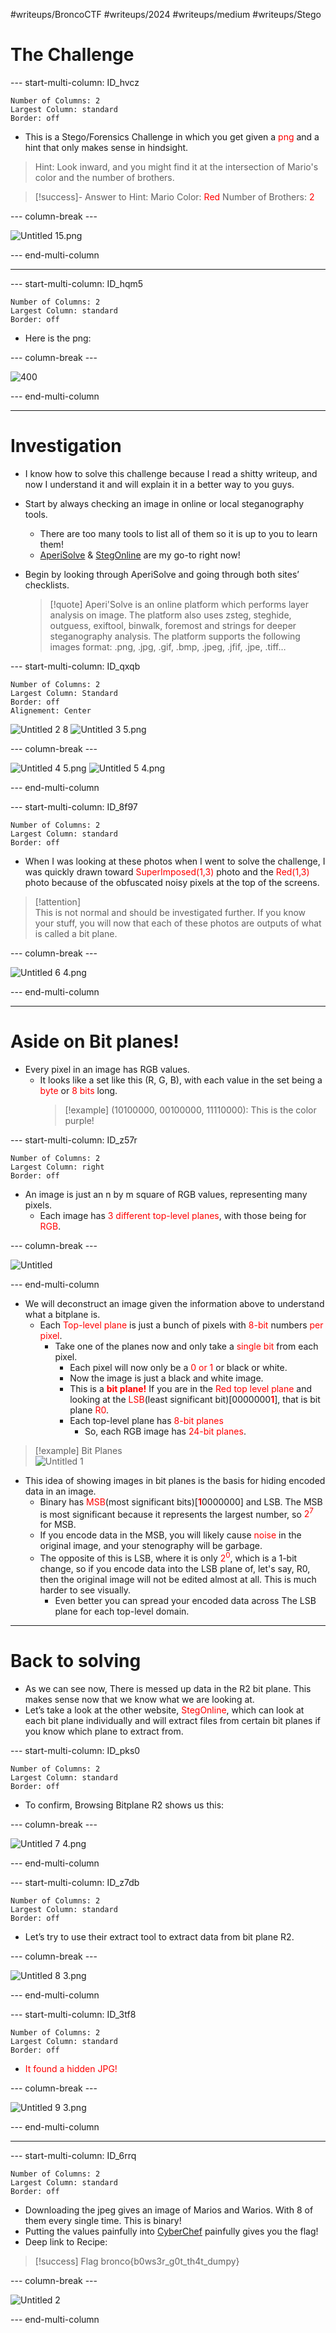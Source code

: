 #writeups/BroncoCTF #writeups/2024 #writeups/medium #writeups/Stego
# The Challenge

--- start-multi-column: ID_hvcz

```column-settings
Number of Columns: 2
Largest Column: standard
Border: off
```

* This is a Stego/Forensics Challenge in which you get given a <font color="#ff0000">png </font>and a hint that only makes sense in hindsight.
> Hint: Look inward, and you might find it at the intersection of Mario's color and the number of brothers.

> [!success]- Answer to Hint:
>Mario Color: <font color="#ff0000">Red</font>
>Number of Brothers: <font color="#ff0000">2</font>

--- column-break ---

![Untitled 15.png](attachments/Untitled%2015.png)

--- end-multi-column

---

--- start-multi-column: ID_hqm5
```column-settings
Number of Columns: 2
Largest Column: standard
Border: off
```

- Here is the png:

--- column-break ---

![400](attachments/Untitled%201%207.png)

--- end-multi-column

---

# Investigation

- I know how to solve this challenge because I read a shitty writeup, and now I understand it and will explain it in a better way to you guys.
- Start by always checking an image in online or local steganography tools.
    - There are too many tools to list all of them so it is up to you to learn them!
    - [AperiSolve](https://www.aperisolve.com/) & [StegOnline](https://georgeom.net/StegOnline/upload) are my go-to right now!
- Begin by looking through AperiSolve and going through both sites’ checklists.
    
    > [!quote]
    > Aperi'Solve is an online platform which performs layer analysis on image. The platform also uses zsteg, steghide, outguess, exiftool, binwalk, foremost and strings for deeper steganography analysis. The platform supports the following images format: .png, .jpg, .gif, .bmp, .jpeg, .jfif, .jpe, .tiff…

--- start-multi-column: ID_qxqb
```column-settings
Number of Columns: 2
Largest Column: Standard
Border: off
Alignement: Center
```

![Untitled 2 8](attachments/Untitled%202%208.png)
![Untitled 3 5.png](attachments/Untitled%203%205.png)

--- column-break ---

![Untitled 4 5.png](attachments/Untitled%204%205.png)
![Untitled 5 4.png](attachments/Untitled%205%204.png)

--- end-multi-column

--- start-multi-column: ID_8f97
```column-settings
Number of Columns: 2
Largest Column: standard
Border: off
```

- When I was looking at these photos when I went to solve the challenge, I was quickly drawn toward <font color="#ff0000">SuperImposed(1,3)</font> photo and the <font color="#ff0000">Red(1,3)</font> photo because of the obfuscated noisy pixels at the top of the screens.

> [!attention]  
> This is not normal and should be investigated further. If you know your stuff, you will now that each of these photos are outputs of what is called a bit plane.  

--- column-break ---

![Untitled 6 4.png](attachments/Untitled%206%204.png)

--- end-multi-column

---

# Aside on Bit planes!

- Every pixel in an image has RGB values.
    - It looks like a set like this (R, G, B), with each value in the set being a <font color="#ff0000">byte</font> or <font color="#ff0000">8 bits</font> long.
        > [!example]
        > (10100000, 00100000, 11110000): This is the color purple!


--- start-multi-column: ID_z57r
```column-settings
Number of Columns: 2
Largest Column: right
Border: off
```

- An image is just an n by m square of RGB values, representing many pixels.
    - Each image has <font color="#ff0000">3 different top-level planes</font>, with those being for <font color="#ff0000">RGB</font>.

--- column-break ---

![Untitled](attachments/Untitled.jpeg)

--- end-multi-column

- We will deconstruct an image given the information above to understand what a bitplane is.
    - Each <font color="#ff0000">Top-level plane</font> is just a bunch of pixels with <font color="#ff0000">8-bit </font>numbers <font color="#ff0000">per pixel</font>.
        - Take one of the planes now and only take a <font color="#ff0000">single bit</font> from each pixel.
            - Each pixel will now only be a <font color="#ff0000">0 or 1</font> or black or white.
            - Now the image is just a black and white image.
            - This is a <font color="#ff0000">**bit plane!**</font> If you are in the <font color="#ff0000">Red top level plane</font> and looking at the <font color="#ff0000">LSB</font>(least significant bit)[0000000<font color="#ff0000">**1**</font>], that is bit plane <font color="#ff0000">R0</font>.
            - Each top-level plane has <font color="#ff0000">8-bit planes</font>
                - So, each RGB image has <font color="#ff0000">24-bit planes</font>.

> [!example] Bit Planes  
> ![Untitled 1](attachments/Untitled%201.jpeg)
- This idea of showing images in bit planes is the basis for hiding encoded data in an image.
    - Binary has <font color="#ff0000">MSB</font>(most significant bits)[<font color="#ff0000">**1**</font>0000000] and LSB. The MSB is most significant because it represents the largest number, so <font color="#ff0000">$2^7$</font> for MSB.
    - If you encode data in the MSB, you will likely cause <font color="#ff0000">noise</font> in the original image, and your stenography will be garbage.
    - The opposite of this is LSB, where it is only <font color="#ff0000">$2^0$</font>, which is a 1-bit change, so if you encode data into the LSB plane of, let's say, R0, then the original image will not be edited almost at all. This is much harder to see visually.
        - Even better you can spread your encoded data across The LSB plane for each top-level domain.

---

# Back to solving

- As we can see now, There is messed up data in the R2 bit plane. This makes sense now that we know what we are looking at.
- Let’s take a look at the other website, <font color="#ff0000">StegOnline</font>, which can look at each bit plane individually and will extract files from certain bit planes if you know which plane to extract from.


--- start-multi-column: ID_pks0
```column-settings
Number of Columns: 2
Largest Column: standard
Border: off
```

- To confirm, Browsing Bitplane R2 shows us this:

--- column-break ---

![Untitled 7 4.png](attachments/Untitled%207%204.png)

--- end-multi-column

--- start-multi-column: ID_z7db
```column-settings
Number of Columns: 2
Largest Column: standard
Border: off
```

- Let’s try to use their extract tool to extract data from bit plane R2.

--- column-break ---

![Untitled 8 3.png](attachments/Untitled%208%203.png)

--- end-multi-column


--- start-multi-column: ID_3tf8
```column-settings
Number of Columns: 2
Largest Column: standard
Border: off
```

- <font color="#ff0000">It found a hidden JPG!</font>

--- column-break ---

![Untitled 9 3.png](attachments/Untitled%209%203.png)

--- end-multi-column

---

--- start-multi-column: ID_6rrq
```column-settings
Number of Columns: 2
Largest Column: standard
Border: off
```

- Downloading the jpeg gives an image of Marios and Warios. With 8 of them every single time. This is binary!
- Putting the values painfully into [CyberChef](https://gchq.github.io/CyberChef/) painfully gives you the flag!
- Deep link to Recipe: [](https://gchq.github.io/CyberChef/#recipe=From_Binary('Space',8)&input=MDExMDAwMTAgMDExMTAwMTAgMDExMDExMTEgMDExMDExMTAgMDExMDAwMTEgMDExMDExMTEgMDExMTEwMTEgMDExMDAwMTAgMDAxMTAwMDAgMDExMTAxMTEgMDExMTAwMTEgMDAxMTAwMTEgMDExMTAwMTAgMDEwMTExMTEgMDExMDAxMTEgMDAxMTAwMDAgMDExMTAxMDAgMDEwMTExMTEgMDExMTAxMDAgMDExMDEwMDAgMDAxMTAxMDAgMDExMTAxMDAgMDEwMTExMTEgMDExMDAxMDAgMDExMTAxMDEgMDExMDExMDEgMDExMTAwMDAgMDExMTEwMDEgMDExMTExMDEgMDAwMDEwMTAK)

> [!success]  Flag
> bronco{b0ws3r_g0t_th4t_dumpy}  

--- column-break ---

![Untitled 2](attachments/Untitled%202.jpeg)

--- end-multi-column
